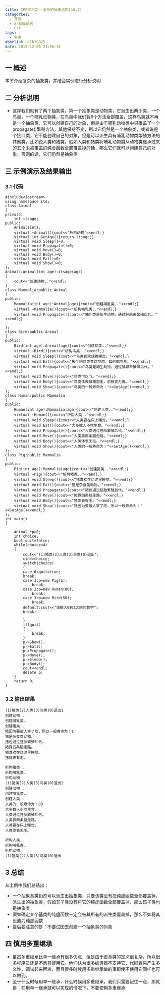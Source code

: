 ```yaml
---
title: CPP学习之——复杂的抽象结构(16.7)
categories:
  - 开发
  - A-基础语言
  - C++
tags:
  - 多态
abbrlink: d1b30825
date: 2019-12-06 21:56:14
---
```

## 一 概述

本节介绍复杂的抽象类，并结合实例进行分析说明   

<!--more-->

## 二 分析说明

* 这样我们就有了两个抽象类，第一个抽象类是动物类，它派生出两个类，一个鸟类，一个哺乳动物类，在鸟类中我们将6个方法全部覆盖，这样鸟类就不再是一个抽象类，它可以创建自己的对象，但是由于哺乳动物类中只覆盖了一个propagate()繁殖方法，其他保持不变，所以它仍然是一个抽象类，或者说是个接口类，它不能创建自己的对象，但是可以派生具有哺乳动物类繁殖方法的其他类，比如说人类和猪类，假如人类和猪类将哺乳动物类从动物类继承过来的五个未被覆盖的纯虚函数全部覆盖掉的话，那么它们就可以创建自己的对象，否则的话，它们仍然是抽象类

## 三 示例演示及结果输出

### 3.1 代码

```
#include<iostream>
using namespace std;
class Animal
{
private:
	int itsage;
public:
	Animal(int);
	virtual ~Animal(){cout<<"析构动物"<<endl;}
	virtual int GetAge(){return itsage;}
	virtual void Sleep()=0;
	virtual void Propagate()=0;
	virtual void Move()=0;
	virtual void Body()=0;
	virtual void Eat()=0;
	virtual void Show()=0;
};
Animal::Animal(int age):itsage(age)
{
	cout<<"创建动物.."<<endl;
}
class Mammalia:public Animal
{
public:
	Mammalia(int age):Animal(age){cout<<"创建哺乳类.."<<endl;}
	virtual ~Mammalia(){cout<<"析构哺乳类.."<<endl;}
	virtual void Propagate(){cout<<"哺乳类是胎生动物，通过胚胎来繁殖后代。"<<endl;}

};
class Bird:public Animal
{
public:
	Bird(int age):Animal(age){cout<<"创建鸟类.."<<endl;}
	virtual ~Bird(){cout<<"析构鸟类.."<<endl;}
	virtual void Sleep(){cout<<"鸟类喜欢站着睡觉。"<<endl;}
	virtual void Eat(){cout<<"极个别鸟类喜欢吃肉，其他都吃素。"<<endl;}
	virtual void Propagate(){cout<<"鸟类是卵生动物，通过排卵来繁殖后代。"<<endl;}
	virtual void Move(){cout<<"鸟类可以飞。"<<endl;}
	virtual void Body(){cout<<"鸟类体表被覆羽毛，前肢变为翼。"<<endl;}
	virtual void Show(){cout<<"鸟类的一般寿命为："<<GetAge()<<endl;}
};
class Human:public Mammalia
{
public:
	Human(int age):Mammalia(age){cout<<"创建人类.."<<endl;}
	virtual ~Human(){cout<<"析构人类.."<<endl;}
	virtual void Sleep(){cout<<"人类要在床上睡觉。"<<endl;}
	virtual void Eat(){cout<<"大多数人不吃生食。"<<endl;}
	virtual void Propagate(){cout<<"人类通过胚胎繁殖后代。"<<endl;}
	virtual void Move(){cout<<"人类靠两条腿走路。"<<endl;}
	virtual void Body(){cout<<"人类体表无毛。"<<endl;}
	virtual void Show(){cout<<"人类的一般寿命为："<<GetAge()<<endl;}
};
class Pig:public Mammalia
{
public:
	Pig(int age):Mammalia(age){cout<<"创建猪类.."<<endl;}
	virtual ~Pig(){cout<<"析构猪类.."<<endl;}
	virtual void Sleep(){cout<<"猪喜欢在烂泥里睡觉。"<<endl;}
	virtual void Eat(){cout<<"猪是杂食类动物。"<<endl;}
	virtual void Propagate(){cout<<"猪也通过胚胎繁殖后代。"<<endl;}
	virtual void Move(){cout<<"猪靠四条腿走路。"<<endl;}
	virtual void Body(){cout<<"猪体表有毛。"<<endl;}
	virtual void Show(){cout<<"猪因为要被人宰了吃，所以一般寿命为："<<GetAge()<<endl;}
};
int main()
{

	Animal *p=0;
	int choice;
	bool quit=false;
	while(choice<4)
	{
		cout<<"(1)猪类(2)人类(3)鸟类(0)退出";
		cin>>choice;
		switch(choice)
		{
		case 0:quit=true;
		break;
		case 1:p=new Pig(1);
			break;
		case 2:p=new Human(80);
			break;
		case 3:p=new Bird(50);
			break;
		default:cout<<"请输入0到3之间的数字";
		break;

		}
		if(quit)
		{
			break;
		}
		p->Show();
		p->Eat();
		p->Propagate();
		p->Move();
		p->Sleep();
		p->Body();
		cout<<endl;
		delete p;
	}
	return 0;
}
```

### 3.2 输出结果

```
(1)猪类(2)人类(3)鸟类(0)退出1
创建动物..
创建哺乳类..
创建猪类..
猪因为要被人宰了吃，所以一般寿命为：1
猪是杂食类动物。
猪也通过胚胎繁殖后代。
猪靠四条腿走路。
猪喜欢在烂泥里睡觉。
猪体表有毛。

析构猪类..
析构哺乳类..
析构动物
(1)猪类(2)人类(3)鸟类(0)退出2
创建动物..
创建哺乳类..
创建人类..
人类的一般寿命为：80
大多数人不吃生食。
人类通过胚胎繁殖后代。
人类靠两条腿走路。
人类要在床上睡觉。
人类体表无毛。

析构人类..
析构哺乳类..
析构动物
(1)猪类(2)人类(3)鸟类(0)退出
```

## 3  总结

从上例中我们总结出：   

* 一个抽象基类仍然可以派生出抽象类，只要该类没有把纯虚函数全部覆盖掉，派生出的抽象类，假如其子类没有将它的纯虚函数全部覆盖掉，那么该子类也是抽象类
* 假如确定某个基类的纯虚函数一定会被其所有的派生类覆盖掉，那么不如将其设置为纯虚函数
* 最后要注意的是：不要试图去创建一个抽象类的对象

## 四 慎用多重继承

* 虽然多重继承比单一继承有很多优点，但是由于虚基类的定义很复杂，所以很多程序员还是不愿意使用它。他们认为很多编译器不支持它，代码容易产生多义性，调试起来困难，而且很多时候用多重继承做的事即使不使用它同样也可以做到。
* 至于什么时候用单一继承，什么时候用多重继承，我们只需要记住一点，那就是：在用单一继承就可以实现的情况下，不要使用多重继承